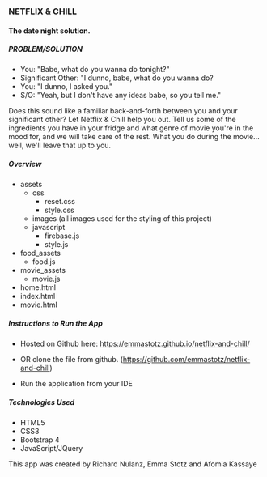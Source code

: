 ### **NETFLIX & CHILL**
#### The date night solution.

##### PROBLEM/SOLUTION
* You: "Babe, what do you wanna do tonight?"
* Significant Other: "I dunno, babe, what do you wanna do? 
* You: "I dunno, I asked you." 
* S/O: "Yeah, but I don't have any ideas babe, so you tell me." 

Does this sound like a familiar back-and-forth between you and your significant other? Let Netflix & Chill help you out. Tell us some of the ingredients you have in your fridge and what genre of movie you're in the mood for, and we will take care of the rest. What you do during the movie... well, we'll leave that up to you.

##### Overview
* assets
  * css
    * reset.css
    * style.css
  * images (all images used for the styling of this project)
  * javascript
    * firebase.js
    * style.js
* food_assets
  * food.js
* movie_assets
  * movie.js
* home.html
* index.html
* movie.html

##### Instructions to Run the App
* Hosted on Github here: https://emmastotz.github.io/netflix-and-chill/

* OR clone the file from github. (https://github.com/emmastotz/netflix-and-chill)
* Run the application from your IDE

##### Technologies Used
* HTML5
* CSS3
* Bootstrap 4
* JavaScript/JQuery

This app was created by Richard Nulanz, Emma Stotz and Afomia Kassaye

